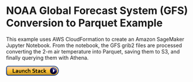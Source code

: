 NOAA Global Forecast System (GFS) Conversion to Parquet Example
==============================================


This example uses AWS CloudFormation to create an Amazon SageMaker Jupyter Notebook. From the notebook, the GFS grib2 files are processed converting the 2-m air temperature into Parquet, saving them to S3, and finally querying them with Athena.

[![cloudformation-launch-stack](cloudformation/cloudformation-launch-stack.png)](https://console.aws.amazon.com/cloudformation/home?region=us-east-1#/stacks/new?stackName=NOAAISD&templateURL=https://s3.amazonaws.com/docs.opendata.aws/cloudformation/isd.yaml)

